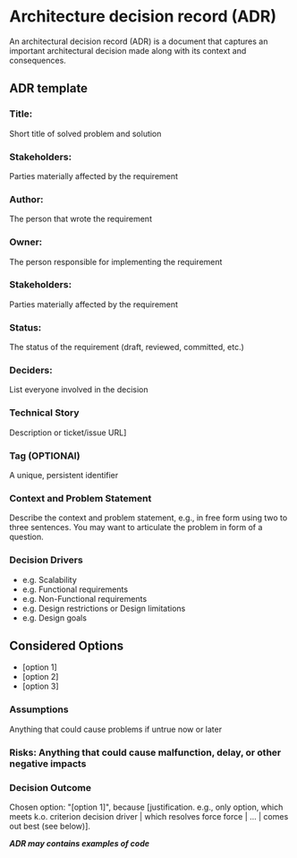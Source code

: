 # Architecture decision record (ADR)
An architectural decision record (ADR) is a document that captures an important architectural decision made along with its context and consequences.



## ADR template


### Title: 
Short title of solved problem and solution
### Stakeholders: 
Parties materially affected by the requirement
### Author: 
The person that wrote the requirement
### Owner: 
The person responsible for implementing the requirement
### Stakeholders: 
Parties materially affected by the requirement
### Status: 
The status of the requirement (draft, reviewed, committed, etc.)

### Deciders: 
List everyone involved in the decision
### Technical Story
Description or  ticket/issue URL]
### Tag (OPTIONAl)
A unique, persistent identifier
### Context and Problem Statement

Describe the context and problem statement, e.g., in free form using two to three sentences. You may want to articulate the problem in form of a question.


### Decision Drivers

* e.g. Scalability
* e.g. Functional requirements 
* e.g. Non-Functional requirements 
* e.g. Design restrictions or Design limitations 
* e.g. Design goals

## Considered Options

* [option 1]
* [option 2]
* [option 3]

### Assumptions
Anything that could cause problems if untrue now or later

### Risks: Anything that could cause malfunction, delay, or other negative impacts

###  Decision Outcome

Chosen option: "[option 1]", because [justification. e.g., only option, which meets k.o. criterion decision driver | which resolves force force | … | comes out best (see below)].


***ADR may contains examples of code*** 